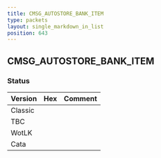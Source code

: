 ```yaml
---
title: CMSG_AUTOSTORE_BANK_ITEM
type: packets
layout: single_markdown_in_list
position: 643
---
```


## CMSG_AUTOSTORE_BANK_ITEM

### Status

Version | Hex | Comment
---------- | ---------- | ---------- 
Classic |  |  
TBC |  |  
WotLK |  |  
Cata |  |  
